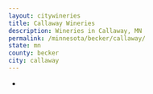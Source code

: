```yaml
---
layout: citywineries
title: Callaway Wineries
description: Wineries in Callaway, MN
permalink: /minnesota/becker/callaway/
state: mn
county: becker
city: callaway
---
```

-
